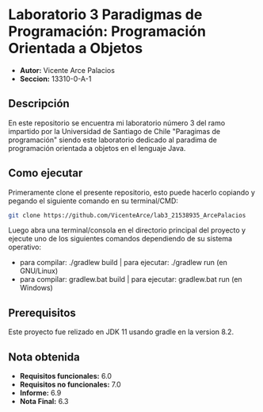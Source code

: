# Laboratorio 3 Paradigmas de Programación: Programación Orientada a Objetos
* **Autor:** Vicente Arce Palacios
* **Seccion:** 13310-0-A-1

## Descripción
En este repositorio se encuentra mi laboratorio número 3 del ramo impartido por la Universidad de Santiago de Chile "Paragimas de programación" siendo este laboratorio dedicado al paradima de programación orientada a objetos en el lenguaje Java.

## Como ejecutar
Primeramente clone el presente repositorio, esto puede hacerlo copiando y pegando el siguiente comando en su terminal/CMD:
```sh
git clone https://github.com/VicenteArce/lab3_21538935_ArcePalacios
```
Luego abra una terminal/consola en el directorio principal del proyecto y ejecute uno de los siguientes comandos dependiendo de su sistema operativo:
* para compilar: ./gradlew build | para ejecutar: ./gradlew run (en GNU/Linux)
* para compilar: gradlew.bat build | para ejecutar: gradlew.bat run (en Windows)

## Prerequisitos
Este proyecto fue relizado en JDK 11 usando gradle en la version 8.2.

## Nota obtenida
* **Requisitos funcionales:** 6.0
* **Requisitos no funcionales:** 7.0
* **Informe:** 6.9
* **Nota Final:** 6.3
